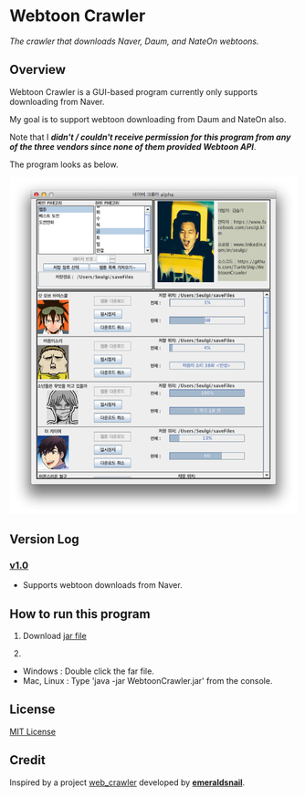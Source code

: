 # Webtoon Crawler
*The crawler that downloads Naver, Daum, and NateOn webtoons.*

## Overview
Webtoon Crawler is a GUI-based program currently only supports downloading from Naver.

My goal is to support webtoon downloading from Daum and NateOn also.

Note that I ***didn't / couldn't receive permission for this program from any of the three vendors
since none of them provided Webtoon API***.

The program looks as below.

![Naver Crawler](images/naver_crawler.png)

## Version Log
### [v1.0](https://github.com/TurtleShip/WebtoonCrawler/tree/v1.0)
- Supports webtoon downloads from Naver.

## How to run this program
1. Download [jar file](https://github.com/TurtleShip/WebtoonCrawler/raw/master/WebtoonCrawler.jar)

2.
- Windows : Double click the far file.
- Mac, Linux : Type 'java -jar WebtoonCrawler.jar' from the console.

## License
[MIT License](license.txt)

## Credit
Inspired by a project [web_crawler](https://github.com/emeraldsnail/webtoon_crawler) developed by [**emeraldsnail**](https://github.com/emeraldsnail).

